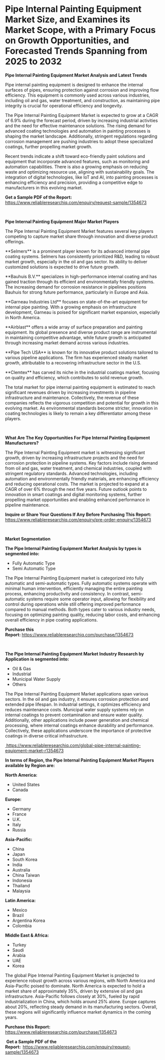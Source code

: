 <p><h1>Pipe Internal Painting Equipment Market Size, and Examines its Market Scope, with a Primary Focus on Growth Opportunities, and Forecasted Trends Spanning from 2025 to 2032</h1></p><p><strong>Pipe Internal Painting Equipment Market Analysis and Latest Trends</strong></p>
<p><p>Pipe internal painting equipment is designed to enhance the internal surfaces of pipes, ensuring protection against corrosion and improving flow efficiency. This equipment is commonly used across various industries, including oil and gas, water treatment, and construction, as maintaining pipe integrity is crucial for operational efficiency and longevity.</p><p>The Pipe Internal Painting Equipment Market is expected to grow at a CAGR of 6.9% during the forecast period, driven by increasing industrial activities and the need for effective maintenance solutions. The rising demand for advanced coating technologies and automation in painting processes is shaping the market landscape. Additionally, stringent regulations regarding corrosion management are pushing industries to adopt these specialized coatings, further propelling market growth.</p><p>Recent trends indicate a shift toward eco-friendly paint solutions and equipment that incorporate advanced features, such as monitoring and automation capabilities. There is also a growing emphasis on reducing waste and optimizing resource use, aligning with sustainability goals. The integration of digital technologies, like IoT and AI, into painting processes is enhancing efficiency and precision, providing a competitive edge to manufacturers in this evolving market.</p></p>
<p><strong>Get a Sample PDF of the Report:&nbsp;</strong> <a href="https://www.reliableresearchiq.com/enquiry/request-sample/1354673?utm_campaign=3519&utm_medium=2&utm_source=Github&utm_content=ia&utm_term=12042025&utm_id=pipe-internal-painting-equipment">https://www.reliableresearchiq.com/enquiry/request-sample/1354673</a></p>
<p>&nbsp;</p>
<p><strong>Pipe Internal Painting Equipment Major Market Players</strong></p>
<p><p>The Pipe Internal Painting Equipment Market features several key players competing to capture market share through innovation and diverse product offerings. </p><p>**Selmers** is a prominent player known for its advanced internal pipe coating systems. Selmers has consistently prioritized R&D, leading to robust market growth, especially in the oil and gas sector. Its ability to deliver customized solutions is expected to drive future growth.</p><p>**Bauhuis B.V.** specializes in high-performance internal coating and has gained traction through its efficient and environmentally friendly systems. The increasing demand for corrosion resistance in pipelines positions Bauhuis for strong future performance, particularly in Europe and Asia.</p><p>**Garneau Industries Ltd** focuses on state-of-the-art equipment for internal pipe painting. With a growing emphasis on infrastructure development, Garneau is poised for significant market expansion, especially in North America. </p><p>**Airblast** offers a wide array of surface preparation and painting equipment. Its global presence and diverse product range are instrumental in maintaining competitive advantage, while future growth is anticipated through increasing market demand across various industries.</p><p>**Pipe Tech USA** is known for its innovative product solutions tailored to various pipeline applications. The firm has experienced steady market growth, attributable to a recovering infrastructure sector in the U.S. </p><p>**Clemtex** has carved its niche in the industrial coatings market, focusing on quality and efficiency, which contributes to solid revenue growth.</p><p>The total market for pipe internal painting equipment is estimated to reach significant revenues driven by increasing investments in pipeline infrastructure and maintenance. Collectively, the revenue of these companies reflects the vigorous competition and potential for growth in this evolving market. As environmental standards become stricter, innovation in coating technologies is likely to remain a key differentiator among these players.</p></p>
<p>&nbsp;</p>
<p><strong>What Are The Key Opportunities For Pipe Internal Painting Equipment Manufacturers?</strong></p>
<p><p>The Pipe Internal Painting Equipment market is witnessing significant growth, driven by increasing infrastructure projects and the need for corrosion protection in pipeline systems. Key factors include rising demand from oil and gas, water treatment, and chemical industries, coupled with stringent regulatory standards. Advanced technologies, including automation and environmentally friendly materials, are enhancing efficiency and reducing operational costs. The market is projected to expand at a CAGR of over 6% through the next five years. Future outlook points to innovation in smart coatings and digital monitoring systems, further propelling market opportunities and enabling enhanced performance in pipeline maintenance.</p></p>
<p><strong>Inquire or Share Your Questions If Any Before Purchasing This Report:</strong> <a href="https://www.reliableresearchiq.com/enquiry/pre-order-enquiry/1354673?utm_campaign=3519&utm_medium=2&utm_source=Github&utm_content=ia&utm_term=12042025&utm_id=pipe-internal-painting-equipment">https://www.reliableresearchiq.com/enquiry/pre-order-enquiry/1354673</a></p>
<p>&nbsp;</p>
<p><strong>Market Segmentation</strong></p>
<p><strong>The Pipe Internal Painting Equipment Market Analysis by types is segmented into:</strong></p>
<p><ul><li>Fully Automatic Type</li><li>Semi Automatic Type</li></ul></p>
<p><p>The Pipe Internal Painting Equipment market is categorized into fully automatic and semi-automatic types. Fully automatic systems operate with minimal human intervention, efficiently managing the entire painting process, enhancing productivity and consistency. In contrast, semi-automatic systems require some operator input, allowing for flexibility and control during operations while still offering improved performance compared to manual methods. Both types cater to various industry needs, focusing on optimizing painting quality, reducing labor costs, and enhancing overall efficiency in pipe coating applications.</p></p>
<p><strong>Purchase this Report:&nbsp;</strong><a href="https://www.reliableresearchiq.com/purchase/1354673?utm_campaign=3519&utm_medium=2&utm_source=Github&utm_content=ia&utm_term=12042025&utm_id=pipe-internal-painting-equipment">https://www.reliableresearchiq.com/purchase/1354673</a></p>
<p>&nbsp;</p>
<p><strong>The Pipe Internal Painting Equipment Market Industry Research by Application is segmented into:</strong></p>
<p><ul><li>Oil & Gas</li><li>Industrial</li><li>Municipal Water Supply</li><li>Others</li></ul></p>
<p><p>The Pipe Internal Painting Equipment Market applications span various sectors. In the oil and gas industry, it ensures corrosion protection and extended pipe lifespan. In industrial settings, it optimizes efficiency and reduces maintenance costs. Municipal water supply systems rely on internal coatings to prevent contamination and ensure water quality. Additionally, other applications include power generation and chemical processing, where internal coatings enhance durability and performance. Collectively, these applications underscore the importance of protective coatings in diverse critical infrastructure.</p></p>
<p><a href="https://www.reliableresearchiq.com/global-pipe-internal-painting-equipment-market-r1354673?utm_campaign=3519&utm_medium=2&utm_source=Github&utm_content=ia&utm_term=12042025&utm_id=pipe-internal-painting-equipment">&nbsp;https://www.reliableresearchiq.com/global-pipe-internal-painting-equipment-market-r1354673</a></p>
<p><strong>In terms of Region, the Pipe Internal Painting Equipment Market Players available by Region are:</strong></p>
<p>
    <p> <strong> North America: </strong>
        <ul>
            <li>United States</li>
            <li>Canada</li>
        </ul>
        </p> 
    <p> <strong> Europe: </strong>
        <ul>
            <li>Germany</li>
            <li>France</li>
            <li>U.K.</li>
            <li>Italy</li>
            <li>Russia</li>
        </ul>
        </p> 
    <p> <strong> Asia-Pacific: </strong>
        <ul>
            <li>China</li>
            <li>Japan</li>
            <li>South Korea</li>
            <li>India</li>
            <li>Australia</li>
            <li>China Taiwan</li>
            <li>Indonesia</li>
            <li>Thailand</li>
            <li>Malaysia</li>
        </ul>
        </p> 
    <p> <strong> Latin America: </strong>
        <ul>
            <li>Mexico</li>
            <li>Brazil</li>
            <li>Argentina Korea</li>
            <li>Colombia</li>
        </ul>
        </p> 
    <p> <strong> Middle East & Africa: </strong>
        <ul>
            <li>Turkey</li>
            <li>Saudi</li>
            <li>Arabia</li>
            <li>UAE</li>
            <li>Korea</li>
        </ul>
    </p>
    </p>
<p><p>The global Pipe Internal Painting Equipment Market is projected to experience robust growth across various regions, with North America and Asia-Pacific poised to dominate. North America is expected to hold a market share of approximately 35%, driven by extensive oil and gas infrastructure. Asia-Pacific follows closely at 30%, fueled by rapid industrialization in China, which holds around 25% alone. Europe captures about 20%, reflecting steady demand in its manufacturing sectors. Overall, these regions will significantly influence market dynamics in the coming years.</p></p>
<p><strong>Purchase this Report: </strong><a href="https://www.reliableresearchiq.com/purchase/1354673?utm_campaign=3519&utm_medium=2&utm_source=Github&utm_content=ia&utm_term=12042025&utm_id=pipe-internal-painting-equipment">https://www.reliableresearchiq.com/purchase/1354673</a></p>
<p>&nbsp;<strong>Get a Sample PDF of the Report:&nbsp;&nbsp;</strong><a href="https://www.reliableresearchiq.com/enquiry/request-sample/1354673?utm_campaign=3519&utm_medium=2&utm_source=Github&utm_content=ia&utm_term=12042025&utm_id=pipe-internal-painting-equipment">https://www.reliableresearchiq.com/enquiry/request-sample/1354673</a></p>
<p><strong></strong></p>
<p><p></p><p></p><p></p></p>